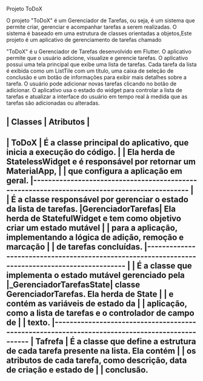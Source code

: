 Projeto ToDoX

O projeto "ToDoX" é um Gerenciador de Tarefas, ou seja, é um sistema que permite criar, gerenciar e acompanhar tarefas a serem realizadas. O sistema é baseado em uma estrutura de classes orientadas a objetos,Este projeto é um aplicativo de gerenciamento de tarefas chamado

 "ToDoX" é u Gerenciador de Tarefas desenvolvido em Flutter. O aplicativo permite que o usuário adicione, visualize e gerencie tarefas. O aplicativo possui uma tela principal que exibe uma lista de tarefas. Cada tarefa da lista é exibida como um ListTile com um título, uma caixa de seleção de conclusão e um botão de informações para exibir mais detalhes sobre a tarefa. O usuário pode adicionar novas tarefas clicando no botão de adicionar. O aplicativo usa o estado do widget para controlar a lista de tarefas e atualizar a interface do usuário em tempo real à medida que as tarefas são adicionadas ou alteradas.





|   Classes |   Atributos   |
------------------------------
|   ToDoX   |   É a classe principal do aplicativo, que inicia a execução do código. 
|           |   Ela herda de StatelessWidget e é responsável por retornar um MaterialApp,
|           |   que configura a aplicação em geral.
|---------------------------------------------------------------------------------------------
|                  | 	É a classe responsável por gerenciar o estado da lista de tarefas. 
|GerenciadorTarefas|	Ela herda de StatefulWidget e tem como objetivo criar um estado mutável |                  |	para a aplicação, implementando a lógica de adição, remoção e marcação |                  |	de tarefas concluídas.
|------------------------------------------------------------------------------------------------
|                        |	É a classe que implementa o estado mutável gerenciado pela 
|_GerenciadorTarefasState|	classe GerenciadorTarefas. Ela herda de State
|                        |	<GerenciadorTarefas> e contém as variáveis de estado da
|                        |	aplicação, como a lista de tarefas e o controlador de campo de |                        |	texto.
|-----------------------------------------------------------------------------------------------
| Tafrefa |	É a classe que define a estrutura de cada tarefa presente na lista. Ela contém
|         |	os atributos de cada tarefa, como descrição, data de criação e estado de
|         |	conclusão.
-------------------------------------------------------------------------------------------------
